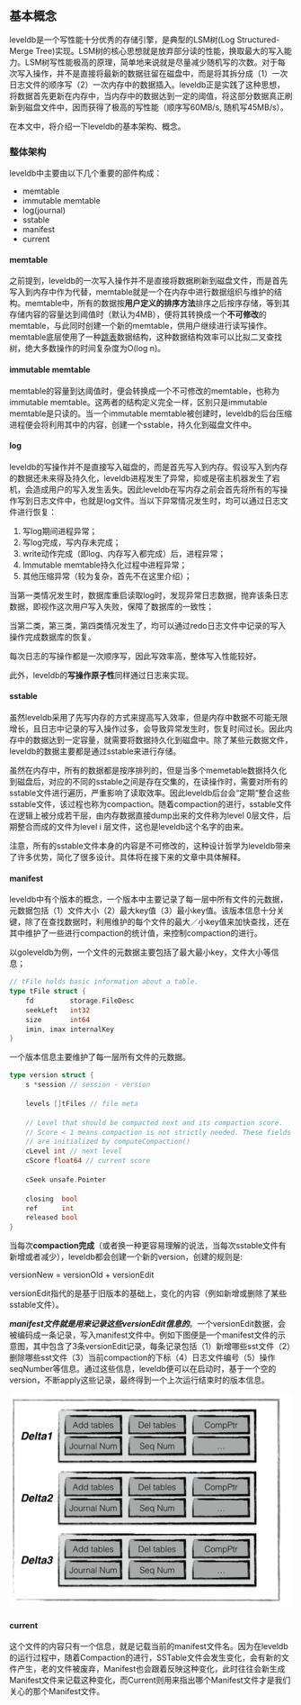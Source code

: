 ## 基本概念

leveldb是一个写性能十分优秀的存储引擎，是典型的LSM树(Log Structured-Merge Tree)实现。LSM树的核心思想就是放弃部分读的性能，换取最大的写入能力。LSM树写性能极高的原理，简单地来说就是尽量减少随机写的次数。对于每次写入操作，并不是直接将最新的数据驻留在磁盘中，而是将其拆分成（1）一次日志文件的顺序写（2）一次内存中的数据插入。leveldb正是实践了这种思想，将数据首先更新在内存中，当内存中的数据达到一定的阈值，将这部分数据真正刷新到磁盘文件中，因而获得了极高的写性能（顺序写60MB/s,  随机写45MB/s）。

在本文中，将介绍一下leveldb的基本架构、概念。

### 整体架构

leveldb中主要由以下几个重要的部件构成：

* memtable
* immutable memtable
* log(journal)
* sstable
* manifest
* current

 #### memtable

之前提到，leveldb的一次写入操作并不是直接将数据刷新到磁盘文件，而是首先写入到内存中作为代替，memtable就是一个在内存中进行数据组织与维护的结构。memtable中，所有的数据按**用户定义的排序方法**排序之后按序存储，等到其存储内容的容量达到阈值时（默认为4MB），便将其转换成一个**不可修改**的memtable，与此同时创建一个新的memtable，供用户继续进行读写操作。memtable底层使用了一种[跳表](https://zh.wikipedia.org/wiki/%E8%B7%B3%E8%B7%83%E5%88%97%E8%A1%A8)数据结构，这种数据结构效率可以比拟二叉查找树，绝大多数操作的时间复杂度为O(log n)。

#### immutable memtable

memtable的容量到达阈值时，便会转换成一个不可修改的memtable，也称为immutable memtable。这两者的结构定义完全一样，区别只是immutable memtable是只读的。当一个immutable memtable被创建时，leveldb的后台压缩进程便会将利用其中的内容，创建一个sstable，持久化到磁盘文件中。

#### log

leveldb的写操作并不是直接写入磁盘的，而是首先写入到内存。假设写入到内存的数据还未来得及持久化，leveldb进程发生了异常，抑或是宿主机器发生了宕机，会造成用户的写入发生丢失。因此leveldb在写内存之前会首先将所有的写操作写到日志文件中，也就是log文件。当以下异常情况发生时，均可以通过日志文件进行恢复：

1. 写log期间进程异常；
2. 写log完成，写内存未完成；
3. write动作完成（即log、内存写入都完成）后，进程异常；
4. Immutable memtable持久化过程中进程异常；
5. 其他压缩异常（较为复杂，首先不在这里介绍）；

当第一类情况发生时，数据库重启读取log时，发现异常日志数据，抛弃该条日志数据，即视作这次用户写入失败，保障了数据库的一致性；

当第二类，第三类，第四类情况发生了，均可以通过redo日志文件中记录的写入操作完成数据库的恢复。

每次日志的写操作都是一次顺序写，因此写效率高，整体写入性能较好。

此外，leveldb的**写操作原子性**同样通过日志来实现。

#### sstable

虽然leveldb采用了先写内存的方式来提高写入效率，但是内存中数据不可能无限增长，且日志中记录的写入操作过多，会导致异常发生时，恢复时间过长。因此内存中的数据达到一定容量，就需要将数据持久化到磁盘中。除了某些元数据文件，leveldb的数据主要都是通过sstable来进行存储。

虽然在内存中，所有的数据都是按序排列的，但是当多个memetable数据持久化到磁盘后，对应的不同的sstable之间是存在交集的，在读操作时，需要对所有的sstable文件进行遍历，严重影响了读取效率。因此leveldb后台会“定期“整合这些sstable文件，该过程也称为compaction。随着compaction的进行，sstable文件在逻辑上被分成若干层，由内存数据直接dump出来的文件称为level 0层文件，后期整合而成的文件为level i 层文件，这也是leveldb这个名字的由来。

注意，所有的sstable文件本身的内容是不可修改的，这种设计哲学为leveldb带来了许多优势，简化了很多设计。具体将在接下来的文章中具体解释。

#### manifest

leveldb中有个版本的概念，一个版本中主要记录了每一层中所有文件的元数据，元数据包括（1）文件大小（2）最大key值（3）最小key值。该版本信息十分关键，除了在查找数据时，利用维护的每个文件的最大／小key值来加快查找，还在其中维护了一些进行compaction的统计值，来控制compaction的进行。

以goleveldb为例，一个文件的元数据主要包括了最大最小key，文件大小等信息；

```Go
// tFile holds basic information about a table.
type tFile struct {
	fd         storage.FileDesc
	seekLeft   int32
	size       int64
	imin, imax internalKey
}
```

一个版本信息主要维护了每一层所有文件的元数据。

```Go
type version struct {
	s *session // session - version

	levels []tFiles // file meta

	// Level that should be compacted next and its compaction score.
	// Score < 1 means compaction is not strictly needed. These fields
	// are initialized by computeCompaction()
	cLevel int // next level
	cScore float64 // current score

	cSeek unsafe.Pointer

	closing  bool
	ref      int
	released bool
}
```

当每次**compaction完成**（或者换一种更容易理解的说法，当每次sstable文件有新增或者减少），leveldb都会创建一个新的version，创建的规则是:

versionNew = versionOld + versionEdit

versionEdit指代的是基于旧版本的基础上，变化的内容（例如新增或删除了某些sstable文件）。

***manifest文件就是用来记录这些versionEdit信息的***。一个versionEdit数据，会被编码成一条记录，写入manifest文件中。例如下图便是一个manifest文件的示意图，其中包含了3条versionEdit记录，每条记录包括（1）新增哪些sst文件（2）删除哪些sst文件（3）当前compaction的下标（4）日志文件编号（5）操作seqNumber等信息。通过这些信息，leveldb便可以在启动时，基于一个空的version，不断apply这些记录，最终得到一个上次运行结束时的版本信息。

![](./pic/manifest.jpeg)

#### current

这个文件的内容只有一个信息，就是记载当前的manifest文件名。因为在leveldb的运行过程中，随着Compaction的进行，SSTable文件会发生变化，会有新的文件产生，老的文件被废弃，Manifest也会跟着反映这种变化，此时往往会新生成Manifest文件来记载这种变化，而Current则用来指出哪个Manifest文件才是我们关心的那个Manifest文件。

